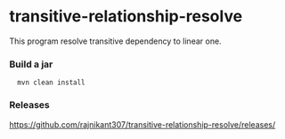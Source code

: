 # transitive-relationship-resolve
This program resolve transitive dependency to linear one.

### Build a jar
```
  mvn clean install
```


### Releases
https://github.com/rajnikant307/transitive-relationship-resolve/releases/
